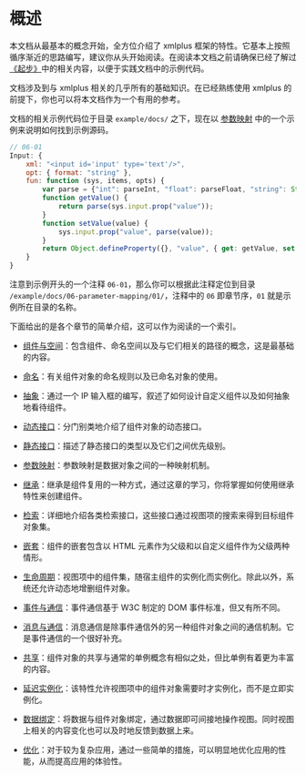 # 概述

本文档从最基本的概念开始，全方位介绍了 xmlplus 框架的特性。它基本上按照循序渐近的思路编写，建议你从头开始阅读。在阅读本文档之前请确保已经了解过[《起步》](/getting-started)中的相关内容，以便于实践文档中的示例代码。

文档涉及到与 xmlplus 相关的几乎所有的基础知识。在已经熟练使用 xmlplus 的前提下，你也可以将本文档作为一个有用的参考。

文档的相关示例代码位于目录 `example/docs/` 之下，现在以 [参数映射](/docs#参数映射) 中的一个示例来说明如何找到示例源码。

```js
// 06-01
Input: {
    xml: "<input id='input' type='text'/>",
    opt: { format: "string" },
    fun: function (sys, items, opts) {
        var parse = {"int": parseInt, "float": parseFloat, "string": String}[opts.format];
        function getValue() {
            return parse(sys.input.prop("value"));
        }
        function setValue(value) {
            sys.input.prop("value", parse(value));
        }
        return Object.defineProperty({}, "value", { get: getValue, set: setValue });
    }
}
```

注意到示例开头的一个注释 `06-01`，那么你可以根据此注释定位到目录 `/example/docs/06-parameter-mapping/01/`，注释中的 `06` 即章节序，`01` 就是示例所在目录的名称。

下面给出的是各个章节的简单介绍，这可以作为阅读的一个索引。

- [组件与空间](/docs#组件与空间)：包含组件、命名空间以及与它们相关的路径的概念，这是最基础的内容。

- [命名](/docs#命名)：有关组件对象的命名规则以及已命名对象的使用。

- [抽象](/docs#抽象)：通过一个 IP 输入框的编写，叙述了如何设计自定义组件以及如何抽象地看待组件。

- [动态接口](/docs#动态接口)：分门别类地介绍了组件对象的动态接口。

- [静态接口](/docs#静态接口)：描述了静态接口的类型以及它们之间优先级别。

- [参数映射](/docs#参数映射)：参数映射是数据对象之间的一种映射机制。

- [继承](/docs#继承)：继承是组件复用的一种方式，通过这章的学习，你将掌握如何使用继承特性来创建组件。

- [检索](/docs#检索)：详细地介绍各类检索接口，这些接口通过视图项的搜索来得到目标组件对象集。

- [嵌套](/docs#嵌套)：组件的嵌套包含以 HTML 元素作为父级和以自定义组件作为父级两种情形。

- [生命周期](/docs#生命周期)：视图项中的组件集，随宿主组件的实例化而实例化。除此以外，系统还允许动态地增删组件对象。

- [事件与通信](/docs#事件与通信)：事件通信基于 W3C 制定的 DOM 事件标准，但又有所不同。

- [消息与通信](/docs#消息与通信)：消息通信是除事件通信外的另一种组件对象之间的通信机制。它是事件通信的一个很好补充。

- [共享](/docs#共享)：组件对象的共享与通常的单例概念有相似之处，但比单例有着更为丰富的内容。

- [延迟实例化](/docs#延迟实例化)：该特性允许视图项中的组件对象需要时才实例化，而不是立即实例化。

- [数据绑定](/docs#数据绑定)：将数据与组件对象绑定，通过数据即可间接地操作视图。同时视图上相关的内容变化也可以及时地反馈到数据上来。

- [优化](/docs#优化)：对于较为复杂应用，通过一些简单的措施，可以明显地优化应用的性能，从而提高应用的体验性。